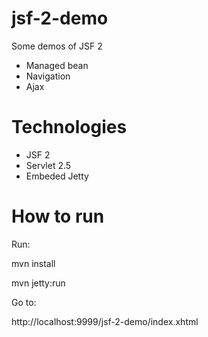 # jsf-2-demo
Some demos of JSF 2
* Managed bean
* Navigation
* Ajax

# Technologies
* JSF 2
* Servlet 2.5
* Embeded Jetty

# How to run
Run:

mvn install

mvn jetty:run

Go to:

http://localhost:9999/jsf-2-demo/index.xhtml
